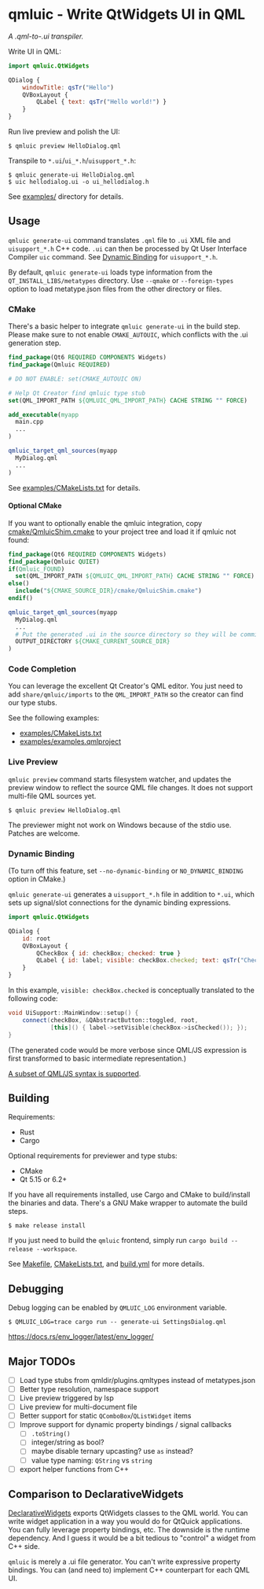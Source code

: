 qmluic - Write QtWidgets UI in QML
==================================

*A .qml-to-.ui transpiler.*

Write UI in QML:
```qml
import qmluic.QtWidgets

QDialog {
    windowTitle: qsTr("Hello")
    QVBoxLayout {
        QLabel { text: qsTr("Hello world!") }
    }
}
```

Run live preview and polish the UI:
```
$ qmluic preview HelloDialog.qml
```

Transpile to `*.ui`/`ui_*.h`/`uisupport_*.h`:
```
$ qmluic generate-ui HelloDialog.qml
$ uic hellodialog.ui -o ui_hellodialog.h
```

See [examples/](examples/) directory for details.

Usage
-----

`qmluic generate-ui` command translates `.qml` file to `.ui` XML file and
`uisupport_*.h` C++ code. `.ui` can then be processed by Qt User Interface
Compiler `uic` command. See [Dynamic Binding](#dynamic-binding) for
`uisupport_*.h`.

By default, `qmluic generate-ui` loads type information from the
`QT_INSTALL_LIBS/metatypes` directory. Use `--qmake` or `--foreign-types`
option to load metatype.json files from the other directory or files.

### CMake

There's a basic helper to integrate `qmluic generate-ui` in the build step.
Please make sure to not enable `CMAKE_AUTOUIC`, which conflicts with the .ui
generation step.

```cmake
find_package(Qt6 REQUIRED COMPONENTS Widgets)
find_package(Qmluic REQUIRED)

# DO NOT ENABLE: set(CMAKE_AUTOUIC ON)

# Help Qt Creator find qmluic type stub
set(QML_IMPORT_PATH ${QMLUIC_QML_IMPORT_PATH} CACHE STRING "" FORCE)

add_executable(myapp
  main.cpp
  ...
)

qmluic_target_qml_sources(myapp
  MyDialog.qml
  ...
)
```

See [examples/CMakeLists.txt](examples/CMakeLists.txt) for details.

#### Optional CMake

If you want to optionally enable the qmluic integration, copy
[cmake/QmluicShim.cmake](cmake/QmluicShim.cmake) to your project tree and
load it if qmluic not found:

```cmake
find_package(Qt6 REQUIRED COMPONENTS Widgets)
find_package(Qmluic QUIET)
if(Qmluic_FOUND)
  set(QML_IMPORT_PATH ${QMLUIC_QML_IMPORT_PATH} CACHE STRING "" FORCE)
else()
  include("${CMAKE_SOURCE_DIR}/cmake/QmluicShim.cmake")
endif()

qmluic_target_qml_sources(myapp
  MyDialog.qml
  ...
  # Put the generated .ui in the source directory so they will be committed.
  OUTPUT_DIRECTORY ${CMAKE_CURRENT_SOURCE_DIR}
)
```

### Code Completion

You can leverage the excellent Qt Creator's QML editor. You just need to add
`share/qmluic/imports` to the `QML_IMPORT_PATH` so the creator can find our
type stubs.

See the following examples:

* [examples/CMakeLists.txt](examples/CMakeLists.txt)
* [examples/examples.qmlproject](examples/examples.qmlproject)

### Live Preview

`qmluic preview` command starts filesystem watcher, and updates the preview
window to reflect the source QML file changes. It does not support multi-file
QML sources yet.

```
$ qmluic preview HelloDialog.qml
```

The previewer might not work on Windows because of the stdio use. Patches are
welcome.

### Dynamic Binding

(To turn off this feature, set `--no-dynamic-binding` or `NO_DYNAMIC_BINDING`
option in CMake.)

`qmluic generate-ui` generates a `uisupport_*.h` file in addition to `*.ui`,
which sets up signal/slot connections for the dynamic binding expressions.

```qml
import qmluic.QtWidgets

QDialog {
    id: root
    QVBoxLayout {
        QCheckBox { id: checkBox; checked: true }
        QLabel { id: label; visible: checkBox.checked; text: qsTr("Checked") }
    }
}
```

In this example, `visible: checkBox.checked` is conceptually translated to the
following code:

```c++
void UiSupport::MainWindow::setup() {
    connect(checkBox, &QAbstractButton::toggled, root,
            [this]() { label->setVisible(checkBox->isChecked()); });
}
```

(The generated code would be more verbose since QML/JS expression is first
transformed to basic intermediate representation.)

[A subset of QML/JS syntax is supported](docs/language.md).

Building
--------

Requirements:

- Rust
- Cargo

Optional requirements for previewer and type stubs:

- CMake
- Qt 5.15 or 6.2+

If you have all requirements installed, use Cargo and CMake to build/install
the binaries and data. There's a GNU Make wrapper to automate the build steps.

```
$ make release install
```

If you just need to build the `qmluic` frontend, simply run
`cargo build --release --workspace`.

See [Makefile](Makefile), [CMakeLists.txt](CMakeLists.txt), and
[build.yml](.github/workflows/build.yml) for more details.

Debugging
---------

Debug logging can be enabled by `QMLUIC_LOG` environment variable.

```
$ QMLUIC_LOG=trace cargo run -- generate-ui SettingsDialog.qml
```

https://docs.rs/env_logger/latest/env_logger/

Major TODOs
-----------

- [ ] Load type stubs from qmldir/plugins.qmltypes instead of metatypes.json
- [ ] Better type resolution, namespace support
- [ ] Live preview triggered by lsp
- [ ] Live preview for multi-document file
- [ ] Better support for static `QComboBox`/`QListWidget` items
- [ ] Improve support for dynamic property bindings / signal callbacks
  - [ ] `.toString()`
  - [ ] integer/string as bool?
  - [ ] maybe disable ternary upcasting? use `as` instead?
  - [ ] value type naming: `QString` vs `string`
- [ ] export helper functions from C++

Comparison to DeclarativeWidgets
--------------------------------

[DeclarativeWidgets](https://github.com/KDAB/DeclarativeWidgets) exports
QtWidgets classes to the QML world. You can write widget application in a way
you would do for QtQuick applications. You can fully leverage property
bindings, etc. The downside is the runtime dependency. And I guess it would
be a bit tedious to "control" a widget from C++ side.

`qmluic` is merely a .ui file generator. You can't write expressive property
bindings. You can (and need to) implement C++ counterpart for each QML UI.
